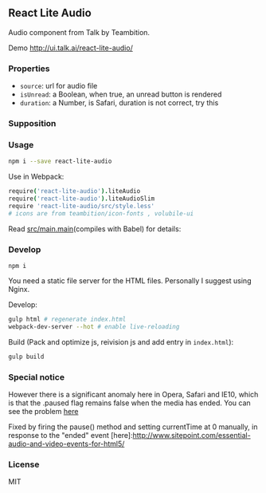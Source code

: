 
React Lite Audio
----

Audio component from Talk by Teambition.

Demo http://ui.talk.ai/react-lite-audio/

### Properties

* `source`: url for audio file
* `isUnread`: a Boolean, when true, an unread button is rendered
* `duration`: a Number, is Safari, duration is not correct, try this

### Supposition

### Usage

```bash
npm i --save react-lite-audio
```

Use in Webpack:

```coffee
require('react-lite-audio').liteAudio
require('react-lite-audio').liteAudioSlim
require 'react-lite-audio/src/style.less'
# icons are from teambition/icon-fonts , volubile-ui
```

Read [src/main.main](main)(compiles with Babel) for details:

[main]: https://github.com/teambition/react-lite-audio/blob/master/src/main.coffee

### Develop

```text
npm i
```

You need a static file server for the HTML files. Personally I suggest using Nginx.

Develop:

```bash
gulp html # regenerate index.html
webpack-dev-server --hot # enable live-reloading
```

Build (Pack and optimize js, reivision js and add entry in `index.html`):

```bash
gulp build
```

### Special notice
However there is a significant anomaly here in Opera, Safari and IE10, which is that the .paused flag remains false when the media has ended.
You can see the problem [here](here)

Fixed by firing the pause() method and setting currentTime at 0 manually, in response to the "ended" event
[here]:http://www.sitepoint.com/essential-audio-and-video-events-for-html5/

### License

MIT
